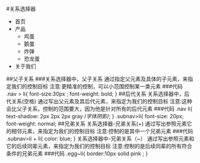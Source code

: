 #关系选择器
        <ul class="nav">
			<li>首页</li>
			<li>产品
				<ul class="subnav">
					<li class="egg">鸡蛋</li>
					<li>鹅蛋</li>
					<li>炸弹</li>
					<li>恐龙蛋</li>
				</ul>
			</li>
			<li>关于我们</li>
		</ul>
##父子关系
###关系选择器中，父子关系
通过指定父元素及具体的子元素，来指定我们的控制目标
注意:更精准的控制，可以小范围控制某一类元素
###代码
	.nav > li{
				font-size:30px ;
				font-weight: bold;
			}
##后代关系
关系选择器中，后代关系(空格)
通过写出父元素及其后代元素，来指定为我们的控制目标
注意:这种会比父子关系，控制的范围要大，因为他是针对所有的后代元素
###代码
    	.nav li{
				text-shadow: 2px 2px 2px gray /*字体阴影*/; 
			}
		.subnav>li{
				font-size: 20px;
				font-weight: normal;
##兄弟关系
 关系选择器-兄弟关系(+)
通过写出参照元素它的相邻元素，来指定为我们的控制目标
注意:控制的是其中一个兄弟元素
###代码
	.subnav>li + li{
					color: blue;
				}
关系选择器中-兄弟关系（~）
通过写出参照元素和它的后续同辈元素，来指定为我们的控制目标
注意:控制的是后续同辈的所有符合条件的兄弟元素
###代码
		.egg~li{
					border:10px solid pink ;
				}
				